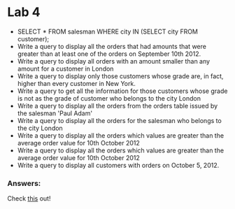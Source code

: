 # Lab 4

- SELECT * FROM salesman WHERE city IN (SELECT city FROM customer);
- Write a query to display all the orders that had amounts that were greater than at least one of the orders on September 10th 2012. 
- Write a query to display all orders with an amount smaller than any amount for a customer in London
- Write a query to display only those customers whose grade are, in fact, higher than every customer in New York. 
- Write a query to get all the information for those customers whose grade is not as the grade of customer who belongs to the city London
- Write a query to display all the orders from the orders table issued by the salesman 'Paul Adam'
- Write a query to display all the orders for the salesman who belongs to the city London
- Write a query to display all the orders which values are greater than the average order value for 10th October 2012
- Write a query to display all the orders which values are greater than the average order value for 10th October 2012
- Write a query to display all customers with orders on October 5, 2012.

### Answers:
Check [this](queries.sql) out!